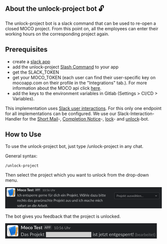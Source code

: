 ## About the unlock-project bot :unlock:

The unlock-project bot is a slack command that can be used to re-open a closed MOCO project. From this point on, all the employees can enter their working hours on the corresponding project again.

## Prerequisites

- create a [slack app](https://api.slack.com/authentication/basics)
- add the unlock-project [Slash Command](https://api.slack.com/interactivity/slash-commands) to your app
- get the SLACK_TOKEN
- get your MOCO_TOKEN (each user can find their user-specific key on mocoapp.com on their profile in the "Integrations" tab.). For more information about the MOCO api click [here](https://github.com/hundertzehn/mocoapp-api-docs).
- add the keys to the environment variables in Gitlab (Settings > CI/CD > Variables).

This implementation uses [Slack user interactions](https://api.slack.com/interactivity/handling). For this only one endpoint for all implementations can be configured. We use our Slack-Interaction-Handler for the [Short Mail](shortmail.md)-, [Completion Notice](completionNotice.md)-, [lock](lock-project.md)- and [unlock](lock-project.md)-bot.

## How to Use

To use the unlock-project bot, just type /unlock-project in any chat.

General syntax:

```
/unlock-project
```

Then select the project which you want to unlock from the drop-down menu.

![lock-project](unlock-project.png)

The bot gives you feedback that the project is unlocked.

![lock-project](unlock-project2.png)
